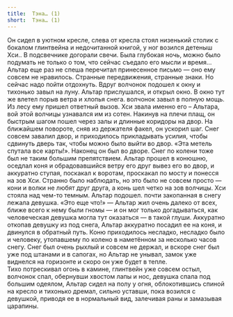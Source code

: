 ```yaml
---
title:  Тэна… (1)
short:  Тэна… (1)
---
```


Он сидел в уютном кресле, слева от кресла стоял низенький столик с
бокалом глинтвейна и недочитанной книгой, у ног возился детеныш Хси.. В
подсвечнике догорали свечи. Была глубокая ночь, можно было подумать не
только о том, что сейчас съедало его мысли и время… Альтар еще раз не
спеша перечитал принесенное письмо — оно ему совсем не нравилось.
Странные передвижения, странные знаки. Но сейчас надо пойти отдохнуть.
Вдруг волчонок подошел к окну и тихонько завыл на луну. Альтар
прислушался, и открыл окно. В окно тут же влетел порыв ветра и хлопья
снега. волчонок завыл в полную мощь. Из лесу ему пришел ответный вызов.
Хси звала именно его – Альтара, вой этой волчицы узнавался им из сотен.
Накинув на плечи плащ, он быстрым шагом пошел через залы и длинные
коридоры на двор. На ближайшем повороте, сняв из держателя факел, он
ускорил шаг. Снег совсем завалил двор, и приходилось прикладывать
усилия, чтобы сдвинуть дверь так, чтобы можно было выйти во двор. «Эта
метель спутала все карты!». Наконец он был во дворе. Снег по колени тоже
был не таким большим препятствием. Альтар прошел в конюшню, оседлал коня
и обрадовавшийся ветру его друг вывез его во двор, и аккуратно ступая,
поскакал к воротам, проскакал по мосту и понесся на зов Хси. Странно
было наблюдать, но это было не совсем просто — кони и волки не любят
друг друга, а конь шел четко на зов волчицы. Хси стояла над чем-то
темным. Альтар подошел. почти закопанная в снегу лежала девушка. «Это
еще что!» — Альтар жил очень далеко от всех, ближе всего к нему были
гномы — и он мог только догадываться, как человеческая девушка могла тут
оказаться — в такой глуши. Аккуратно откопав девушку из под снега,
Альтар аккуратно посадил ее на коня, и двинулся в обратный путь. Коню
приходилось несладко, несладко было и человеку, утопавшему по колено в
наметённом за несколько часов снегу. Снег был очень рыхлый и совсем не
держал, и вскоре снег был уже под штанами и в сапогах, но Альтар не
унывал, замок уже виднелся на горизонте и скоро он уже будет в тепле.\
 Тихо потрескивал огонь в камине, глинтвейн уже совсем остыл, волчонок
спал, обернувши хвостом лапы и нос, девушка спала под большим одеялом,
Альтар сидел на полу у огня, облокотившись спиной на кресло и тихонько
дремал, сильно уставши, пока возился с девушкой, приводя ее в нормальный
вид, залечивая раны и замазывая царапины.
